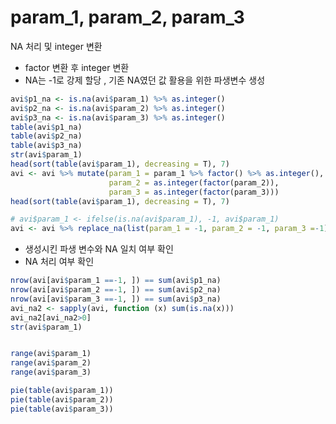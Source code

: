 
# param_1, param_2, param_3

NA 처리 및 integer 변환
* factor 변환 후 integer 변환
* NA는 -1로 강제 할당 , 기존 NA였던 값 활용을 위한 파생변수 생성

```R
avi$p1_na <- is.na(avi$param_1) %>% as.integer()
avi$p2_na <- is.na(avi$param_2) %>% as.integer()
avi$p3_na <- is.na(avi$param_3) %>% as.integer()
table(avi$p1_na)
table(avi$p2_na)
table(avi$p3_na)
str(avi$param_1)
head(sort(table(avi$param_1), decreasing = T), 7)
avi <- avi %>% mutate(param_1 = param_1 %>% factor() %>% as.integer(),
                      param_2 = as.integer(factor(param_2)),
                      param_3 = as.integer(factor(param_3)))
head(sort(table(avi$param_1), decreasing = T), 7)

# avi$param_1 <- ifelse(is.na(avi$param_1), -1, avi$param_1)
avi <- avi %>% replace_na(list(param_1 = -1, param_2 = -1, param_3 =-1))
```

* 생성시킨 파생 변수와 NA 일치 여부 확인
* NA 처리 여부 확인
```R
nrow(avi[avi$param_1 ==-1, ]) == sum(avi$p1_na)
nrow(avi[avi$param_2 ==-1, ]) == sum(avi$p2_na)
nrow(avi[avi$param_3 ==-1, ]) == sum(avi$p3_na)
avi_na2 <- sapply(avi, function (x) sum(is.na(x)))
avi_na2[avi_na2>0]
str(avi$param_1)
```

```R

range(avi$param_1)
range(avi$param_2)
range(avi$param_3)
```

```R
pie(table(avi$param_1))
pie(table(avi$param_2))
pie(table(avi$param_3))
```
